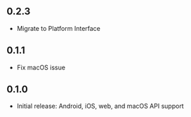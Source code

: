 ## 0.2.3

* Migrate to Platform Interface

## 0.1.1

* Fix macOS issue

## 0.1.0

* Initial release: Android, iOS, web, and macOS API support